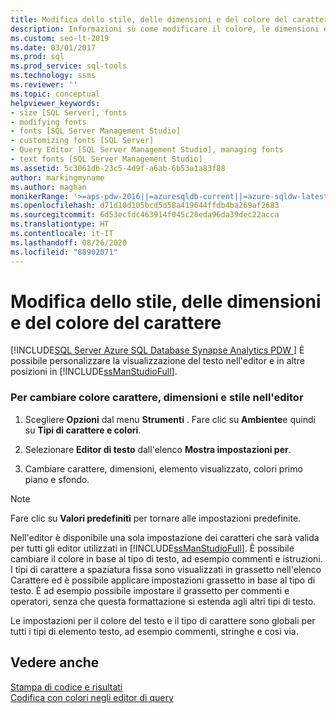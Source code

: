 ```yaml
---
title: Modifica dello stile, delle dimensioni e del colore del carattere
description: Informazioni su come modificare il colore, le dimensioni e lo stile del carattere per gli editor di SQL Server Management Studio. Il colore può essere diverso per diversi tipi di testo, ad esempio commenti e istruzioni.
ms.custom: seo-lt-2019
ms.date: 03/01/2017
ms.prod: sql
ms.prod_service: sql-tools
ms.technology: ssms
ms.reviewer: ''
ms.topic: conceptual
helpviewer_keywords:
- size [SQL Server], fonts
- modifying fonts
- fonts [SQL Server Management Studio]
- customizing fonts [SQL Server]
- Query Editor [SQL Server Management Studio], managing fonts
- text fonts [SQL Server Management Studio]
ms.assetid: 5c3061db-23c5-4d9f-a6ab-6b53a1a83f88
author: markingmyname
ms.author: maghan
monikerRange: '>=aps-pdw-2016||=azuresqldb-current||=azure-sqldw-latest||>=sql-server-2016||=sqlallproducts-allversions||>=sql-server-linux-2017||=azuresqldb-mi-current'
ms.openlocfilehash: d71d10d105bcd5d58a419644ffdb4ba269af2683
ms.sourcegitcommit: 6d53ecfdc463914f045c20eda96da39dec22acca
ms.translationtype: HT
ms.contentlocale: it-IT
ms.lasthandoff: 08/26/2020
ms.locfileid: "88902071"
---
```

# <a name="change-font-color-size-and-style"></a>Modifica dello stile, delle dimensioni e del colore del carattere
[!INCLUDE[SQL Server Azure SQL Database Synapse Analytics PDW ](../../includes/applies-to-version/sql-asdb-asdbmi-asa-pdw.md)]
  È possibile personalizzare la visualizzazione del testo nell'editor e in altre posizioni in [!INCLUDE[ssManStudioFull](../../includes/ssmanstudiofull-md.md)].  
  
### <a name="to-change-font-color-size-and-style-in-the-editor"></a>Per cambiare colore carattere, dimensioni e stile nell'editor  
  
1.  Scegliere **Opzioni** dal menu **Strumenti** . Fare clic su **Ambiente**e quindi su **Tipi di carattere e colori**.  
  
2.  Selezionare **Editor di testo** dall'elenco **Mostra impostazioni per**.  
  
3.  Cambiare carattere, dimensioni, elemento visualizzato, colori primo piano e sfondo.  
  
> [!NOTE]  
>  Fare clic su **Valori predefiniti** per tornare alle impostazioni predefinite.  
  
 Nell'editor è disponibile una sola impostazione dei caratteri che sarà valida per tutti gli editor utilizzati in [!INCLUDE[ssManStudioFull](../../includes/ssmanstudiofull-md.md)]. È possibile cambiare il colore in base al tipo di testo, ad esempio commenti e istruzioni. I tipi di carattere a spaziatura fissa sono visualizzati in grassetto nell'elenco Carattere ed è possibile applicare impostazioni grassetto in base al tipo di testo. È ad esempio possibile impostare il grassetto per commenti e operatori, senza che questa formattazione si estenda agli altri tipi di testo.  
  
 Le impostazioni per il colore del testo e il tipo di carattere sono globali per tutti i tipi di elemento testo, ad esempio commenti, stringhe e così via.  
  
## <a name="see-also"></a>Vedere anche  
 [Stampa di codice e risultati](../../relational-databases/scripting/print-code-and-results.md)   
 [Codifica con colori negli editor di query](../../relational-databases/scripting/color-coding-in-query-editors.md)  
  
  
